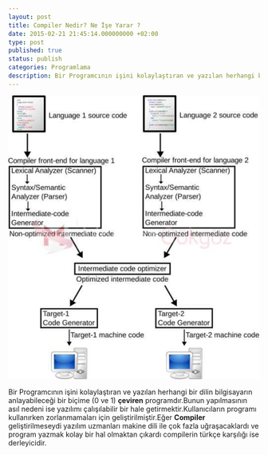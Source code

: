 ```yaml
---
layout: post
title: Compiler Nedir? Ne İşe Yarar ?
date: 2015-02-21 21:45:14.000000000 +02:00
type: post
published: true
status: publish
categories: Programlama
description: Bir Programcının işini kolaylaştıran ve yazılan herhangi bir dilin bilgisayarın anlayabileceği bir biçime (0 ve 1) çeviren programdır.Bunun
---
```



![compilerdiagrams](/assets/compilerdiagrams.jpg)

Bir Programcının işini kolaylaştıran ve yazılan herhangi bir dilin bilgisayarın anlayabileceği bir biçime (0 ve 1) **çeviren** programdır.Bunun yapılmasının asıl nedeni ise yazılımı çalışılabilir bir hale getirmektir.Kullanıcıların programı kullanırken zorlanmamaları için geliştirilmiştir.Eğer **Compiler** geliştirilmeseydi yazılım uzmanları makine dili ile çok fazla uğraşacaklardı ve program yazmak kolay bir hal olmaktan çıkardı compilerin türkçe karşılığı ise derleyicidir.
